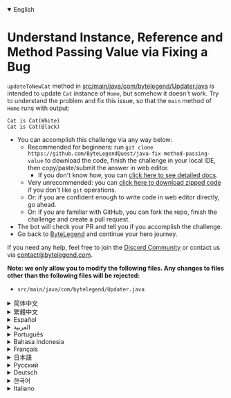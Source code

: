 <details open='true'>
<summary>English</summary>

# Understand Instance, Reference and Method Passing Value via Fixing a Bug

`updateToNewCat` method in [src/main/java/com/bytelegend/Updater.java](https://github.com/ByteLegendQuest/java-fix-method-passing-value/blob/main/src/main/java/com/bytelegend/Updater.java) is intended to update `Cat` instance of `Home`,
but somehow it doesn't work. Try to understand the problem and fix this issue, so that the `main` method of `Home`
runs with output:

```
Cat is Cat(White)
Cat is Cat(Black)
```

- You can accomplish this challenge via any way below:
  - Recommended for beginners: run `git clone https://github.com/ByteLegendQuest/java-fix-method-passing-value` to download the code,
    finish the challenge in your local IDE, then copy/paste/submit the answer in web editor.
    - If you don't know how, you can [click here to see detailed docs](https://github.com/ByteLegendQuest/java-fix-method-passing-value/blob/main/docs/en/clone-and-import.md).
  - Very unrecommended: you can [click here to download zipped code](https://codeload.github.com/ByteLegendQuest/java-fix-method-passing-value/zip/refs/heads/main) if you don't like `git` operations.
  - Or: if you are confident enough to write code in web editor directly, go ahead.
  - Or: if you are familiar with GitHub, you can fork the repo, finish the challenge and create a pull request.
- The bot will check your PR and tell you if you accomplish the challenge.
- Go back to [ByteLegend](https://bytelegend.com) and continue your hero journey.

If you need any help, feel free to join the [Discord Community](https://discord.gg/35RreUUGWt) or contact us via [contact@bytelegend.com](mailto:contact@bytelegend.com).

**Note: we only allow you to modify the following files.
Any changes to files other than the following files will be rejected:**

- `src/main/java/com/bytelegend/Updater.java`
</details>
<details>
<summary>简体中文</summary>

# 通过修复一个Bug理解对象<ruby>引用<rt>Reference</rt></ruby>与<ruby>方法传值<rt>Method Passing Value</rt></ruby>

[src/main/java/com/bytelegend/Updater.java](https://github.com/ByteLegendQuest/java-fix-method-passing-value/blob/main/src/main/java/com/bytelegend/Updater.java)的`updateToNewCat`方法尝试将`Home`中的`Cat`对象更新，但是似乎没有生效。
思考一下为什么并修复这个问题，使得`Home`的`main`方法运行输出：

```
Cat is Cat(White)
Cat is Cat(Black)
```

- 你可以使用以下任意一种方法完成挑战：
  - 初学者推荐：运行`git clone https://git.bytelegend.com/ByteLegendQuest/java-fix-method-passing-value`将代码下载到本地，在本地使用IDE调试完成后复制到网页编辑器里提交。
    - 如果你不知道怎么做，可以点击[这里查看详细文档](https://github.com/ByteLegendQuest/java-fix-method-passing-value/blob/main/docs/zh_hans/clone-and-import.md)。
  - 非常不推荐：如果你实在不喜欢`git`命令行操作，你可以[点击这里直接下载打包好的代码](https://ghcodeload.bytelegend.com/ByteLegendQuest/java-fix-method-passing-value/zip/refs/heads/main)。
  - 或者：如果你非常自信不需要下载代码到本地调试，可以使用网页编辑器直接提交。
  - 或者：如果你对GitHub非常熟悉，你可以fork仓库、完成挑战后，创建一个Pull Request。
- 机器人将会检查你的答案，告诉你你是否通过了挑战。
- 回到[字节传说](https://bytelegend.com)，然后继续你的英雄旅程。

如果你需要任何帮助，欢迎加入官方玩家QQ群（在[首页](https://bytelegend.com)右下角的`联系 & 关于`菜单里可以找到入群方式）或者[Discord社区](https://discord.gg/35RreUUGWt)，或email至[contact@bytelegend.com](mailto:contact@bytelegend.com)。

**注意：我们只允许您修改以下文件，任何对其他文件的修改都会被拒绝：**

- `src/main/java/com/bytelegend/Updater.java`
</details>
<details>
<summary>繁體中文</summary>

<h1>通過修復 Bug 了解實例、引用和方法傳遞值</h1><p><a href="https://github.com/ByteLegendQuest/java-fix-method-passing-value/blob/main/src/main/java/com/bytelegend/Updater.java" target="_blank">src/main/java/com/bytelegend/Updater.java</a>中的<code class="notranslate">updateToNewCat</code>方法旨在更新<code class="notranslate">Home</code>的<code class="notranslate">Cat</code>實例，但不知何故它不起作用。嘗試了解問題並修復此問題，以便<code class="notranslate">Home</code>的<code class="notranslate">main</code>方法運行並輸出：</p><pre class="notranslate"><code class="notranslate">Cat is Cat(White)
Cat is Cat(Black)
</code></pre><ul><li>您可以通過以下任何方式完成此挑戰：<ul><li>推薦給初學者：運行<code class="notranslate">git clone https://github.com/ByteLegendQuest/java-fix-method-passing-value</code>下載代碼，在本地 IDE 中完成挑戰，然後在網頁編輯器中復制/粘貼/提交答案.<ul><li>如果您不知道如何操作，可以<a href="https://github.com/ByteLegendQuest/java-fix-method-passing-value/blob/main/docs/en/clone-and-import.md" target="_blank">單擊此處查看詳細文檔</a>。</li></ul></li><li>非常不推薦：如果你不喜歡<code class="notranslate">git</code>操作，可以<a href="https://codeload.github.com/ByteLegendQuest/java-fix-method-passing-value/zip/refs/heads/main" target="_blank">點擊這裡下載壓縮代碼</a>。</li><li>或者：如果您有足夠的信心直接在 Web 編輯器中編寫代碼，請繼續。</li><li>或者：如果您熟悉 GitHub，您可以分叉存儲庫，完成挑戰並創建拉取請求。</li></ul></li><li>機器人會檢查你的 PR 並告訴你是否完成了挑戰。</li><li>回到<a href="https://bytelegend.com" target="_blank">ByteLegend</a>繼續你的英雄之旅。</li></ul><p>如果您需要任何幫助，請隨時加入<a href="https://discord.gg/35RreUUGWt" target="_blank">Discord 社區</a>或通過<a href="mailto:contact@bytelegend.com" target="_blank">contact@bytelegend.com</a>聯繫我們。</p><p><strong>注意：我們只允許您修改以下文件。對以下文件以外的文件的任何更改都將被拒絕：</strong></p><ul><li> <code class="notranslate">src/main/java/com/bytelegend/Updater.java</code></li></ul></details>
<details>
<summary>Español</summary>

<h1>Comprender el valor de transferencia de instancias, referencias y métodos a través de la corrección de un error</h1><p> El método <code class="notranslate">updateToNewCat</code> en <a href="https://github.com/ByteLegendQuest/java-fix-method-passing-value/blob/main/src/main/java/com/bytelegend/Updater.java" target="_blank">src/main/java/com/bytelegend/Updater.java</a> está destinado a actualizar la instancia de <code class="notranslate">Cat</code> de <code class="notranslate">Home</code> , pero de alguna manera no funciona. Intente comprender el problema y solucione este problema, de modo que el método <code class="notranslate">main</code> de <code class="notranslate">Home</code> se ejecute con salida:</p><pre class="notranslate"><code class="notranslate">Cat is Cat(White)
Cat is Cat(Black)
</code></pre><ul><li>Puede lograr este desafío de cualquier manera a continuación:<ul><li> Recomendado para principiantes: ejecute <code class="notranslate">git clone https://github.com/ByteLegendQuest/java-fix-method-passing-value</code> para descargar el código, finalice el desafío en su IDE local, luego copie/pegue/envíe la respuesta en el editor web .<ul><li> Si no sabe cómo hacerlo, puede <a href="https://github.com/ByteLegendQuest/java-fix-method-passing-value/blob/main/docs/en/clone-and-import.md" target="_blank">hacer clic aquí para ver los documentos detallados</a> .</li></ul></li><li> Muy poco recomendado: puede <a href="https://codeload.github.com/ByteLegendQuest/java-fix-method-passing-value/zip/refs/heads/main" target="_blank">hacer clic aquí para descargar el código comprimido</a> si no le gustan las operaciones de <code class="notranslate">git</code> .</li><li> O: si tiene la confianza suficiente para escribir código en el editor web directamente, adelante.</li><li> O: si está familiarizado con GitHub, puede bifurcar el repositorio, finalizar el desafío y crear una solicitud de incorporación de cambios.</li></ul></li><li> El bot verificará tu PR y te dirá si logras el desafío.</li><li> Regrese a <a href="https://bytelegend.com" target="_blank">ByteLegend</a> y continúe su viaje de héroe.</li></ul><p> Si necesita ayuda, no dude en unirse a la <a href="https://discord.gg/35RreUUGWt" target="_blank">comunidad de Discord</a> o contáctenos a través de <a href="mailto:contact@bytelegend.com" target="_blank">contact@bytelegend.com</a> .</p><p> <strong>Nota: solo le permitimos modificar los siguientes archivos. Cualquier cambio en los archivos que no sean los siguientes archivos será rechazado:</strong></p><ul><li> <code class="notranslate">src/main/java/com/bytelegend/Updater.java</code></li></ul></details>
<details>
<summary>العربية</summary>

<h1 style=";text-align:right;direction:rtl">فهم قيمة المثيل والمرجع وطريقة تمرير من خلال إصلاح الخلل</h1><p style=";text-align:right;direction:rtl"> تم تصميم طريقة <code class="notranslate">updateToNewCat</code> في <a href="https://github.com/ByteLegendQuest/java-fix-method-passing-value/blob/main/src/main/java/com/bytelegend/Updater.java" target="_blank">src / main / java / com / bytelegend / Updater.java</a> لتحديث نسخة <code class="notranslate">Cat</code> من <code class="notranslate">Home</code> ، لكنها لا تعمل بطريقة ما. حاول فهم المشكلة وإصلاح هذه المشكلة ، بحيث تعمل الطريقة <code class="notranslate">main</code> للصفحة <code class="notranslate">Home</code> مع الإخراج:</p><pre class="notranslate" style=";text-align:right;direction:rtl"> <code class="notranslate">Cat is Cat(White)
Cat is Cat(Black)
</code></pre><ul style=";text-align:right;direction:rtl"><li style=";text-align:right;direction:rtl">يمكنك إنجاز هذا التحدي بأي طريقة أدناه:<ul style=";text-align:right;direction:rtl"><li style=";text-align:right;direction:rtl"> موصى به للمبتدئين: قم بتشغيل <code class="notranslate">git clone https://github.com/ByteLegendQuest/java-fix-method-passing-value</code> لتنزيل الكود ، وإنهاء التحدي في IDE المحلي الخاص بك ، ثم نسخ / لصق / إرسال الإجابة في محرر الويب .<ul style=";text-align:right;direction:rtl"><li style=";text-align:right;direction:rtl"> إذا كنت لا تعرف كيف يمكنك <a href="https://github.com/ByteLegendQuest/java-fix-method-passing-value/blob/main/docs/en/clone-and-import.md" target="_blank">النقر هنا لمشاهدة المستندات التفصيلية</a> .</li></ul></li><li style=";text-align:right;direction:rtl"> غير موصى به على الإطلاق: يمكنك <a href="https://codeload.github.com/ByteLegendQuest/java-fix-method-passing-value/zip/refs/heads/main" target="_blank">النقر هنا لتنزيل رمز مضغوط</a> إذا كنت لا تحب عمليات <code class="notranslate">git</code> .</li><li style=";text-align:right;direction:rtl"> أو: إذا كنت واثقًا بدرجة كافية لكتابة التعليمات البرمجية في محرر الويب مباشرةً ، فابدأ.</li><li style=";text-align:right;direction:rtl"> أو: إذا كنت معتادًا على GitHub ، فيمكنك تفرع الريبو وإنهاء التحدي وإنشاء طلب سحب.</li></ul></li><li style=";text-align:right;direction:rtl"> سيتحقق الروبوت من العلاقات العامة الخاصة بك ويخبرك إذا أنجزت التحدي.</li><li style=";text-align:right;direction:rtl"> ارجع إلى <a href="https://bytelegend.com" target="_blank">ByteLegend وتابع</a> رحلة بطلك.</li></ul><p style=";text-align:right;direction:rtl"> إذا كنت بحاجة إلى أي مساعدة ، فلا تتردد في الانضمام إلى <a href="https://discord.gg/35RreUUGWt" target="_blank">مجتمع Discord</a> أو الاتصال بنا عبر <a href="mailto:contact@bytelegend.com" target="_blank">contact@bytelegend.com</a> .</p><p style=";text-align:right;direction:rtl"> <strong>ملاحظة: نسمح لك فقط بتعديل الملفات التالية. سيتم رفض أي تغييرات يتم إجراؤها على الملفات بخلاف الملفات التالية:</strong></p><ul style=";text-align:right;direction:rtl"><li style=";text-align:right;direction:rtl"> <code class="notranslate">src/main/java/com/bytelegend/Updater.java</code></li></ul></details>
<details>
<summary>Português</summary>

<h1>Entenda o valor de instância, referência e método de passagem por meio da correção de um bug</h1><p> O método <code class="notranslate">updateToNewCat</code> em <a href="https://github.com/ByteLegendQuest/java-fix-method-passing-value/blob/main/src/main/java/com/bytelegend/Updater.java" target="_blank">src/main/java/com/bytelegend/Updater.java</a> destina-se a atualizar a instância <code class="notranslate">Cat</code> de <code class="notranslate">Home</code> , mas de alguma forma não funciona. Tente entender o problema e corrigir esse problema, para que o método <code class="notranslate">main</code> do <code class="notranslate">Home</code> seja executado com saída:</p><pre class="notranslate"><code class="notranslate">Cat is Cat(White)
Cat is Cat(Black)
</code></pre><ul><li>Você pode realizar esse desafio de qualquer maneira abaixo:<ul><li> Recomendado para iniciantes: execute <code class="notranslate">git clone https://github.com/ByteLegendQuest/java-fix-method-passing-value</code> para baixar o código, conclua o desafio em seu IDE local e copie/cole/envie a resposta no editor da web .<ul><li> Se você não sabe como, você pode <a href="https://github.com/ByteLegendQuest/java-fix-method-passing-value/blob/main/docs/en/clone-and-import.md" target="_blank">clicar aqui para ver documentos detalhados</a> .</li></ul></li><li> Muito não recomendado: você pode <a href="https://codeload.github.com/ByteLegendQuest/java-fix-method-passing-value/zip/refs/heads/main" target="_blank">clicar aqui para baixar o código zipado</a> se não gostar das operações do <code class="notranslate">git</code> .</li><li> Ou: se você estiver confiante o suficiente para escrever código diretamente no editor web, vá em frente.</li><li> Ou: se você estiver familiarizado com o GitHub, você pode bifurcar o repositório, terminar o desafio e criar uma solicitação de pull.</li></ul></li><li> O bot verificará seu PR e informará se você cumpriu o desafio.</li><li> Volte para <a href="https://bytelegend.com" target="_blank">ByteLegend</a> e continue sua jornada de herói.</li></ul><p> Se precisar de ajuda, sinta-se à vontade para se juntar à <a href="https://discord.gg/35RreUUGWt" target="_blank">Comunidade Discord</a> ou entre em contato conosco via <a href="mailto:contact@bytelegend.com" target="_blank">contact@bytelegend.com</a> .</p><p> <strong>Nota: só permitimos que você modifique os seguintes arquivos. Quaisquer alterações em arquivos que não sejam os arquivos a seguir serão rejeitadas:</strong></p><ul><li> <code class="notranslate">src/main/java/com/bytelegend/Updater.java</code></li></ul></details>
<details>
<summary>Bahasa Indonesia</summary>

<h1>Pahami Instance, Referensi, dan Metode Melewati Nilai melalui Memperbaiki Bug</h1><p> metode <code class="notranslate">updateToNewCat</code> di <a href="https://github.com/ByteLegendQuest/java-fix-method-passing-value/blob/main/src/main/java/com/bytelegend/Updater.java" target="_blank">src/main/Java/com/bytelegend/Updater.java</a> dimaksudkan untuk memperbarui instance <code class="notranslate">Cat</code> dari <code class="notranslate">Home</code> , tetapi entah bagaimana itu tidak berhasil. Coba pahami masalahnya dan perbaiki masalah ini, sehingga metode <code class="notranslate">main</code> <code class="notranslate">Home</code> berjalan dengan output:</p><pre class="notranslate"><code class="notranslate">Cat is Cat(White)
Cat is Cat(Black)
</code></pre><ul><li>Anda dapat menyelesaikan tantangan ini melalui cara apa pun di bawah ini:<ul><li> Direkomendasikan untuk pemula: jalankan <code class="notranslate">git clone https://github.com/ByteLegendQuest/java-fix-method-passing-value</code> untuk mengunduh kode, selesaikan tantangan di IDE lokal Anda, lalu salin/tempel/kirim jawabannya di editor web .<ul><li> Jika Anda tidak tahu caranya, Anda dapat <a href="https://github.com/ByteLegendQuest/java-fix-method-passing-value/blob/main/docs/en/clone-and-import.md" target="_blank">mengklik di sini untuk melihat dokumen terperinci</a> .</li></ul></li><li> Sangat tidak direkomendasikan: Anda dapat <a href="https://codeload.github.com/ByteLegendQuest/java-fix-method-passing-value/zip/refs/heads/main" target="_blank">mengklik di sini untuk mengunduh kode zip</a> jika Anda tidak menyukai operasi <code class="notranslate">git</code> .</li><li> Atau: jika Anda cukup percaya diri untuk menulis kode di editor web secara langsung, silakan.</li><li> Atau: jika Anda terbiasa dengan GitHub, Anda dapat melakukan fork repo, menyelesaikan tantangan, dan membuat permintaan tarik.</li></ul></li><li> Bot akan memeriksa PR Anda dan memberi tahu Anda jika Anda menyelesaikan tantangan.</li><li> Kembali ke <a href="https://bytelegend.com" target="_blank">ByteLegend</a> dan lanjutkan perjalanan pahlawan Anda.</li></ul><p> Jika Anda memerlukan bantuan, jangan ragu untuk bergabung dengan <a href="https://discord.gg/35RreUUGWt" target="_blank">Komunitas Discord</a> atau hubungi kami melalui <a href="mailto:contact@bytelegend.com" target="_blank">contact@bytelegend.com</a> .</p><p> <strong>Catatan: kami hanya mengizinkan Anda untuk mengubah file berikut. Setiap perubahan pada file selain file berikut akan ditolak:</strong></p><ul><li> <code class="notranslate">src/main/java/com/bytelegend/Updater.java</code></li></ul></details>
<details>
<summary>Français</summary>

<h1>Comprendre l&#39;instance, la référence et la valeur de transmission de méthode via la correction d&#39;un bogue</h1><p> La méthode <code class="notranslate">updateToNewCat</code> dans <a href="https://github.com/ByteLegendQuest/java-fix-method-passing-value/blob/main/src/main/java/com/bytelegend/Updater.java" target="_blank">src/main/java/com/bytelegend/Updater.java</a> est destinée à mettre à jour l&#39;instance <code class="notranslate">Cat</code> de <code class="notranslate">Home</code> , mais cela ne fonctionne pas. Essayez de comprendre le problème et de résoudre ce problème, afin que la méthode <code class="notranslate">main</code> de <code class="notranslate">Home</code> s&#39;exécute avec la sortie :</p><pre class="notranslate"><code class="notranslate">Cat is Cat(White)
Cat is Cat(Black)
</code></pre><ul><li>Vous pouvez accomplir ce défi de n&#39;importe quelle manière ci-dessous:<ul><li> Recommandé pour les débutants : exécutez <code class="notranslate">git clone https://github.com/ByteLegendQuest/java-fix-method-passing-value</code> pour télécharger le code, terminez le défi dans votre IDE local, puis copiez/collez/soumettez la réponse dans l&#39;éditeur Web .<ul><li> Si vous ne savez pas comment faire, vous pouvez <a href="https://github.com/ByteLegendQuest/java-fix-method-passing-value/blob/main/docs/en/clone-and-import.md" target="_blank">cliquer ici pour voir la documentation détaillée</a> .</li></ul></li><li> Très déconseillé : vous pouvez <a href="https://codeload.github.com/ByteLegendQuest/java-fix-method-passing-value/zip/refs/heads/main" target="_blank">cliquer ici pour télécharger le code compressé</a> si vous n&#39;aimez pas les opérations <code class="notranslate">git</code> .</li><li> Ou : si vous êtes suffisamment confiant pour écrire du code directement dans l&#39;éditeur Web, continuez.</li><li> Ou : si vous êtes familier avec GitHub, vous pouvez bifurquer le dépôt, terminer le défi et créer une demande d&#39;extraction.</li></ul></li><li> Le bot vérifiera votre PR et vous dira si vous accomplissez le défi.</li><li> Retournez à <a href="https://bytelegend.com" target="_blank">ByteLegend</a> et continuez votre voyage de héros.</li></ul><p> Si vous avez besoin d&#39;aide, n&#39;hésitez pas à rejoindre la <a href="https://discord.gg/35RreUUGWt" target="_blank">communauté Discord</a> ou à nous contacter via <a href="mailto:contact@bytelegend.com" target="_blank">contact@bytelegend.com</a> .</p><p> <strong>Remarque : nous vous autorisons uniquement à modifier les fichiers suivants. Toute modification de fichiers autres que les fichiers suivants sera rejetée :</strong></p><ul><li> <code class="notranslate">src/main/java/com/bytelegend/Updater.java</code></li></ul></details>
<details>
<summary>日本語</summary>

<h1>バグの修正によるインスタンス、参照、メソッドの受け渡しの値を理解する</h1><p><a href="https://github.com/ByteLegendQuest/java-fix-method-passing-value/blob/main/src/main/java/com/bytelegend/Updater.java" target="_blank">src / main / java / com / bytelegend / Updater.javaのupdateToNewCatメソッド</a><code class="notranslate">updateToNewCat</code> 、 <code class="notranslate">Home</code>の<code class="notranslate">Cat</code>インスタンスを更新することを目的としていますが、どういうわけか機能しません。問題を理解してこの問題を修正し、 <code class="notranslate">Home</code>の<code class="notranslate">main</code>メソッドが出力で実行されるようにしてください。</p><pre class="notranslate"><code class="notranslate">Cat is Cat(White)
Cat is Cat(Black)
</code></pre><ul><li>この課題は、以下のいずれかの方法で達成できます。<ul><li>初心者に推奨： <code class="notranslate">git clone https://github.com/ByteLegendQuest/java-fix-method-passing-value</code>を実行してコードをダウンロードし、ローカルIDEでチャレンジを終了してから、Webエディターで回答をコピー/貼り付け/送信します。<ul><li>方法がわからない場合は、 <a href="https://github.com/ByteLegendQuest/java-fix-method-passing-value/blob/main/docs/en/clone-and-import.md" target="_blank">ここをクリックして詳細なドキュメントを参照してください</a>。</li></ul></li><li>非常に推奨されていません<code class="notranslate">git</code>操作が気に入らない場合は、 <a href="https://codeload.github.com/ByteLegendQuest/java-fix-method-passing-value/zip/refs/heads/main" target="_blank">ここをクリックしてzipコードをダウンロード</a>できます。</li><li>または：Webエディターで直接コードを記述できる自信がある場合は、先に進んでください。</li><li>または：GitHubに精通している場合は、リポジトリをフォークしてチャレンジを終了し、プルリクエストを作成できます。</li></ul></li><li>ボットはPRをチェックし、チャレンジを達成したかどうかを通知します。</li><li> <a href="https://bytelegend.com" target="_blank">ByteLegend</a>に戻り、ヒーローの旅を続けてください。</li></ul><p>ヘルプが必要な場合は、 <a href="https://discord.gg/35RreUUGWt" target="_blank">Discordコミュニティ</a>に参加するか、contact <a href="mailto:contact@bytelegend.com" target="_blank">@ bytelegend.com</a>からお問い合わせください。</p><p><strong>注：変更できるのは次のファイルのみです。次のファイル以外のファイルへの変更は拒否されます。</strong></p><ul><li> <code class="notranslate">src/main/java/com/bytelegend/Updater.java</code></li></ul></details>
<details>
<summary>Русский</summary>

<h1>Понимание экземпляра, ссылки и значения передачи метода через исправление ошибки</h1><p> Метод <code class="notranslate">updateToNewCat</code> в <a href="https://github.com/ByteLegendQuest/java-fix-method-passing-value/blob/main/src/main/java/com/bytelegend/Updater.java" target="_blank">src/main/java/com/bytelegend/Updater.java</a> предназначен для обновления экземпляра <code class="notranslate">Cat</code> в <code class="notranslate">Home</code> , но почему-то он не работает. Попытайтесь понять проблему и исправить эту проблему, чтобы <code class="notranslate">main</code> метод <code class="notranslate">Home</code> работал с выводом:</p><pre class="notranslate"><code class="notranslate">Cat is Cat(White)
Cat is Cat(Black)
</code></pre><ul><li>Вы можете выполнить эту задачу любым способом, указанным ниже:<ul><li> Рекомендуется для начинающих: запустите <code class="notranslate">git clone https://github.com/ByteLegendQuest/java-fix-method-passing-value</code> , чтобы загрузить код, завершите задание в локальной среде IDE, затем скопируйте/вставьте/отправьте ответ в веб-редакторе. .<ul><li> Если вы не знаете, как это сделать, вы можете <a href="https://github.com/ByteLegendQuest/java-fix-method-passing-value/blob/main/docs/en/clone-and-import.md" target="_blank">щелкнуть здесь, чтобы просмотреть подробную документацию</a> .</li></ul></li><li> Крайне не рекомендуется: вы можете <a href="https://codeload.github.com/ByteLegendQuest/java-fix-method-passing-value/zip/refs/heads/main" target="_blank">нажать здесь, чтобы загрузить заархивированный код</a> , если вам не нравятся операции <code class="notranslate">git</code> .</li><li> Или: если вы достаточно уверены, чтобы писать код напрямую в веб-редакторе, вперед.</li><li> Или: если вы знакомы с GitHub, вы можете разветвить репозиторий, выполнить задание и создать запрос на включение.</li></ul></li><li> Бот проверит ваш PR и сообщит, выполнили ли вы задание.</li><li> Вернитесь в <a href="https://bytelegend.com" target="_blank">ByteLegend</a> и продолжайте свое героическое путешествие.</li></ul><p> Если вам нужна помощь, присоединяйтесь к <a href="https://discord.gg/35RreUUGWt" target="_blank">сообществу Discord</a> или свяжитесь с нами по <a href="mailto:contact@bytelegend.com" target="_blank">адресу contact@bytelegend.com</a> .</p><p> <strong>Примечание: мы разрешаем вам изменять только следующие файлы. Любые изменения в файлах, кроме следующих файлов, будут отклонены:</strong></p><ul><li> <code class="notranslate">src/main/java/com/bytelegend/Updater.java</code></li></ul></details>
<details>
<summary>Deutsch</summary>

<h1>Verstehen Sie den Instanz-, Referenz- und Methodenübergabewert durch Beheben eines Fehlers</h1><p> Die Methode <code class="notranslate">updateToNewCat</code> in <a href="https://github.com/ByteLegendQuest/java-fix-method-passing-value/blob/main/src/main/java/com/bytelegend/Updater.java" target="_blank">src/main/java/com/bytelegend/Updater.java</a> soll die <code class="notranslate">Cat</code> -Instanz von <code class="notranslate">Home</code> aktualisieren, aber irgendwie funktioniert es nicht. Versuchen Sie, das Problem zu verstehen und dieses Problem zu beheben, damit die <code class="notranslate">main</code> von <code class="notranslate">Home</code> mit der Ausgabe ausgeführt wird:</p><pre class="notranslate"><code class="notranslate">Cat is Cat(White)
Cat is Cat(Black)
</code></pre><ul><li>Sie können diese Herausforderung auf eine der folgenden Arten meistern:<ul><li> Empfohlen für Anfänger: Führen Sie <code class="notranslate">git clone https://github.com/ByteLegendQuest/java-fix-method-passing-value</code> aus, um den Code herunterzuladen, beenden Sie die Herausforderung in Ihrer lokalen IDE und kopieren/fügen Sie dann die Antwort im Web-Editor ein/übermitteln Sie sie .<ul><li> Wenn Sie nicht wissen, wie, können <a href="https://github.com/ByteLegendQuest/java-fix-method-passing-value/blob/main/docs/en/clone-and-import.md" target="_blank">Sie hier klicken, um detaillierte Dokumente anzuzeigen</a> .</li></ul></li><li> Sehr nicht zu empfehlen: Sie können <a href="https://codeload.github.com/ByteLegendQuest/java-fix-method-passing-value/zip/refs/heads/main" target="_blank">hier klicken, um den gezippten Code herunterzuladen,</a> wenn Sie <code class="notranslate">git</code> -Operationen nicht mögen.</li><li> Oder: Wenn Sie sicher genug sind, Code direkt im Web-Editor zu schreiben, fahren Sie fort.</li><li> Oder: Wenn Sie sich mit GitHub auskennen, können Sie das Repo forken, die Challenge beenden und einen Pull-Request erstellen.</li></ul></li><li> Der Bot überprüft Ihre PR und teilt Ihnen mit, ob Sie die Herausforderung meistern.</li><li> Gehen Sie zurück zu <a href="https://bytelegend.com" target="_blank">ByteLegend</a> und setzen Sie Ihre Heldenreise fort.</li></ul><p> Wenn Sie Hilfe benötigen, können Sie sich gerne der <a href="https://discord.gg/35RreUUGWt" target="_blank">Discord Community</a> anschließen oder uns über <a href="mailto:contact@bytelegend.com" target="_blank">contact@bytelegend.com kontaktieren</a> .</p><p> <strong>Hinweis: Wir erlauben Ihnen nur, die folgenden Dateien zu ändern. Alle Änderungen an anderen Dateien als den folgenden Dateien werden abgelehnt:</strong></p><ul><li> <code class="notranslate">src/main/java/com/bytelegend/Updater.java</code></li></ul></details>
<details>
<summary>한국어</summary>

<h1>버그 수정을 통한 인스턴스, 참조 및 메서드 전달 값 이해</h1><p> <a href="https://github.com/ByteLegendQuest/java-fix-method-passing-value/blob/main/src/main/java/com/bytelegend/Updater.java" target="_blank">src/main/java/com/bytelegend/Updater.java</a> 의 <code class="notranslate">updateToNewCat</code> 메소드는 <code class="notranslate">Home</code> 의 <code class="notranslate">Cat</code> 인스턴스를 업데이트하기 위한 것이지만 어떻게든 작동하지 않습니다. 문제를 이해하고 이 문제를 수정하여 <code class="notranslate">Home</code> 의 <code class="notranslate">main</code> 방법이 출력과 함께 실행되도록 하십시오.</p><pre class="notranslate"><code class="notranslate">Cat is Cat(White)
Cat is Cat(Black)
</code></pre><ul><li>아래 방법을 통해 이 챌린지를 완료할 수 있습니다.<ul><li> 초보자를 위한 권장 사항: <code class="notranslate">git clone https://github.com/ByteLegendQuest/java-fix-method-passing-value</code> 를 실행하여 코드를 다운로드하고 로컬 IDE에서 챌린지를 완료한 다음 웹 편집기에서 답변을 복사/붙여넣기/제출합니다. .<ul><li> 방법을 모르는 경우 <a href="https://github.com/ByteLegendQuest/java-fix-method-passing-value/blob/main/docs/en/clone-and-import.md" target="_blank">여기를 클릭하여 자세한 문서를 볼</a> 수 있습니다.</li></ul></li><li> 매우 권장하지 않음: <code class="notranslate">git</code> 작업이 마음에 들지 않으면 <a href="https://codeload.github.com/ByteLegendQuest/java-fix-method-passing-value/zip/refs/heads/main" target="_blank">여기를 클릭하여 압축 코드를 다운로드</a> 할 수 있습니다.</li><li> 또는 웹 편집기에서 직접 코드를 작성할 만큼 자신이 있다면 계속 진행하십시오.</li><li> 또는 GitHub에 익숙하다면 리포지토리를 분기하고 챌린지를 완료하고 풀 요청을 생성할 수 있습니다.</li></ul></li><li> 봇은 PR을 확인하고 도전 과제를 달성했는지 알려줍니다.</li><li> <a href="https://bytelegend.com" target="_blank">ByteLegend</a> 로 돌아가 영웅 여정을 계속하세요.</li></ul><p> 도움이 필요하면 언제든지 <a href="https://discord.gg/35RreUUGWt" target="_blank">Discord 커뮤니티</a> 에 가입하거나 <a href="mailto:contact@bytelegend.com" target="_blank">contact@bytelegend.com</a> 을 통해 문의하세요.</p><p> <strong>참고: 다음 파일만 수정할 수 있습니다. 다음 파일 이외의 파일에 대한 변경 사항은 거부됩니다.</strong></p><ul><li> <code class="notranslate">src/main/java/com/bytelegend/Updater.java</code></li></ul></details>
<details>
<summary>Italiano</summary>

<h1>Comprendere l&#39;istanza, il riferimento e il valore di passaggio del metodo tramite la correzione di un bug</h1><p> <code class="notranslate">updateToNewCat</code> metodo in <a href="https://github.com/ByteLegendQuest/java-fix-method-passing-value/blob/main/src/main/java/com/bytelegend/Updater.java" target="_blank">src/main/java/com/bytelegend/Updater.java ha</a> lo scopo di aggiornare l&#39;istanza <code class="notranslate">Cat</code> di <code class="notranslate">Home</code> , ma in qualche modo non funziona. Prova a capire il problema e risolvi questo problema, in modo che il metodo <code class="notranslate">main</code> di <code class="notranslate">Home</code> venga eseguito con output:</p><pre class="notranslate"><code class="notranslate">Cat is Cat(White)
Cat is Cat(Black)
</code></pre><ul><li>Puoi portare a termine questa sfida in qualsiasi modo di seguito:<ul><li> Consigliato per i principianti: esegui <code class="notranslate">git clone https://github.com/ByteLegendQuest/java-fix-method-passing-value</code> per scaricare il codice, completa la sfida nel tuo IDE locale, quindi copia/incolla/invia la risposta nell&#39;editor web .<ul><li> Se non sai come fare, puoi fare <a href="https://github.com/ByteLegendQuest/java-fix-method-passing-value/blob/main/docs/en/clone-and-import.md" target="_blank">clic qui per visualizzare i documenti dettagliati</a> .</li></ul></li><li> Molto sconsigliato: puoi fare <a href="https://codeload.github.com/ByteLegendQuest/java-fix-method-passing-value/zip/refs/heads/main" target="_blank">clic qui per scaricare il codice zippato</a> se non ti piacciono le operazioni <code class="notranslate">git</code> .</li><li> Oppure: se sei abbastanza sicuro da scrivere il codice direttamente nell&#39;editor web, vai avanti.</li><li> Oppure: se hai familiarità con GitHub, puoi eseguire il fork del repository, completare la sfida e creare una richiesta pull.</li></ul></li><li> Il bot controllerà il tuo PR e ti dirà se hai superato la sfida.</li><li> Torna a <a href="https://bytelegend.com" target="_blank">ByteLegend</a> e continua il tuo viaggio da eroe.</li></ul><p> Se hai bisogno di aiuto, non esitare a unirti alla <a href="https://discord.gg/35RreUUGWt" target="_blank">community di Discord</a> o contattaci tramite <a href="mailto:contact@bytelegend.com" target="_blank">contact@bytelegend.com</a> .</p><p> <strong>Nota: ti permettiamo solo di modificare i seguenti file. Eventuali modifiche ai file diversi dai seguenti file verranno rifiutate:</strong></p><ul><li> <code class="notranslate">src/main/java/com/bytelegend/Updater.java</code></li></ul></details>
